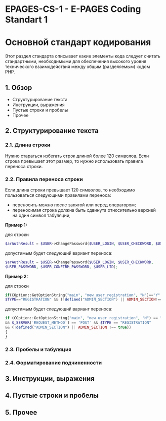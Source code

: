 # EPAGES-CS-1 - E-PAGES Coding Standart 1

<h1>Основной стандарт кодирования</h1>

Этот раздел стандарта описывает какие элементы кода следует считать стандартными, необходимыми для обеспечения высокого уровня технического взаимодействия между общим (разделяемым) кодом PHP.

<h2>1. Обзор</h2>
<ul>
    <li>Структурирование текста</li>
    <li>Инструкции, выражения</li>
    <li>Пустые строки и пробелы</li>
    <li>Прочее</li>
</ul>

<h2>2. Структурирование текста</h2>
<h3>2.1. Длина строки</h3>
Нужно стараться избегать строк длиной более 120 символов. Если строка превышает этот размер, то нужно использовать правила переноса строки.

<h3>2.2. Правила переноса строки</h3>
Если длина строки превышает 120 символов, то необходимо пользоваться следующими правилами переноса:
<ul>
    <li>переносить можно после запятой или перед оператором;</li>
    <li>переносимая строка должна быть сдвинута относительно верхней на один символ табуляции;</li>
</ul>

<b>Пример 1:</b>

для строки
```php
$arAuthResult = $USER->ChangePassword($USER_LOGIN, $USER_CHECKWORD, $USER_PASSWORD, $USER_CONFIRM_PASSWORD, $USER_LID);
```

допустимым будет следующий вариант переноса:
```php
$arAuthResult = $USER->ChangePassword($USER_LOGIN, $USER_CHECKWORD,
$USER_PASSWORD, $USER_CONFIRM_PASSWORD, $USER_LID);
```

<b>Пример 2:</b>

для строки
```php
if(COption::GetOptionString("main", "new_user_registration", "N")=="Y" && $_SERVER['REQUEST_METHOD']=='POST' && 
$TYPE=="REGISTRATION" && (!defined("ADMIN_SECTION") || ADMIN_SECTION!==true))
```

допустимым будет следующий вариант переноса:
```php
if (COption::GetOptionString("main", "new_user_registration", "N") == "Y"
&& $_SERVER['REQUEST_METHOD'] == 'POST' && $TYPE == "REGISTRATION"
&& (!defined("ADMIN_SECTION") || ADMIN_SECTION !== true))
{
}
```

<h3>2.3. Пробелы и табуляция</h3>
<h3>2.4. Форматирование подчиненности</h3>


<h2>3. Инструкции, выражения</h2>


<h2>4. Пустые строки и пробелы</h2>


<h2>5. Прочее</h2>

